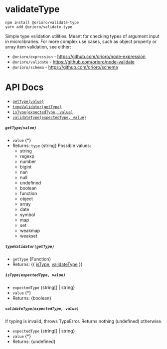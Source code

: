 # validateType

```
npm install @orioro/validate-type
yarn add @orioro/validate-type
```

Simple type validation utilities. Meant for checking types of argument input
in microlibraries. For more complex use cases, such as object property or array
item validation, see either:
- `@orioro/expression` - https://github.com/orioro/node-expression
- `@orioro/validate` - https://github.com/orioro/node-validate
- `@orioro/schema` - https://github.com/orioro/schema

# API Docs

- [`getType(value)`](#gettypevalue)
- [`typeValidator(getType)`](#typevalidatorgettype)
- [`isType(expectedType, value)`](#istypeexpectedtype-value)
- [`validateType(expectedType, value)`](#validatetypeexpectedtype-value)

##### `getType(value)`

- `value` {*}
- Returns: `type` {string} Possible values:
  - string
  - regexp
  - number
  - bigint
  - nan
  - null
  - undefined
  - boolean
  - function
  - object
  - array
  - date
  - symbol
  - map
  - set
  - weakmap
  - weakset

##### `typeValidator(getType)`

- `getType` {Function}
- Returns: {{ [isType](#istypeexpectedtype-value), [validateType](#validatetypeexpectedtype-value) }} 

##### `isType(expectedType, value)`

- `expectedType` {string[] | string}
- `value` {*}
- Returns: {boolean} 

##### `validateType(expectedType, value)`

If typing is invalid, throws TypeError.
Returns nothing (undefined) otherwise.

- `expectedType` {string[] | string}
- `value` {*}
- Returns: {undefined}
